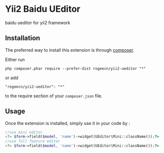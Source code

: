 Yii2 Baidu UEditor
==================
baidu ueditor for yii2 framework

Installation
------------

The preferred way to install this extension is through [composer](http://getcomposer.org/download/).

Either run

```
php composer.phar require --prefer-dist rogeecn/yii2-ueditor "*"
```

or add

```
"rogeecn/yii2-ueditor": "*"
```

to the require section of your `composer.json` file.


Usage
-----

Once the extension is installed, simply use it in your code by  :

```php
//use mini editor 
<?= $form->field($model, 'name')->widget(UEditor\Mini::className());?>
//use full feature editor
<?= $form->field($model, 'name')->widget(UEditor\Mini::className());?>
```